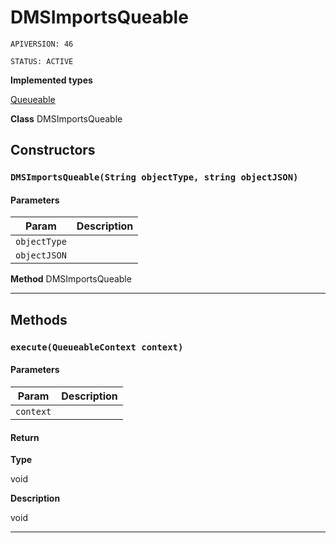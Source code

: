 # DMSImportsQueable

`APIVERSION: 46`

`STATUS: ACTIVE`



**Implemented types**

[Queueable](Queueable)


**Class** DMSImportsQueable

## Constructors
### `DMSImportsQueable(String objectType, string objectJSON)`
#### Parameters

|Param|Description|
|---|---|
|`objectType`||
|`objectJSON`||


**Method** DMSImportsQueable

---
## Methods
### `execute(QueueableContext context)`
#### Parameters

|Param|Description|
|---|---|
|`context`||

#### Return

**Type**

void

**Description**

void

---
